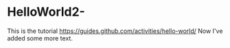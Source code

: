 # HelloWorld2-
This is the tutorial https://guides.github.com/activities/hello-world/
Now I've added some more text.
